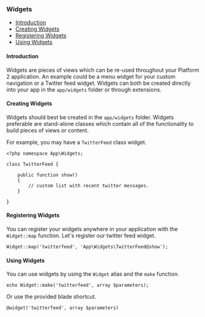 ### Widgets

- [Introduction](#introduction)
- [Creating Widgets](#creating-widgets)
- [Registering Widgets](#registering-widgets)
- [Using Widgets](#using-widgets)

<a name="introduction"></a>
#### Introduction

Widgets are pieces of views which can be re-used throughout your Platform 2 application. An example could be a menu widget for your custom navigation or a Twitter feed widget. Widgets can both be created directly into your app in the `app/widgets` folder or through extensions.

<a name="creating-widgets"></a>
#### Creating Widgets

Widgets should best be created in the `app/widgets` folder. Widgets preferable are stand-alone classes which contain all of the functionality to build pieces of views or content.

For example, you may have a `TwitterFeed` class widget.

	<?php namespace App\Widgets;

	class TwitterFeed {

		public function show()
		{
			// custom list with recent twitter messages.
		}

	}

<a name="registering-widgets"></a>
#### Registering Widgets

You can register your widgets anywhere in your application with the `Widget::map` function. Let's register our twitter feed widget.

	Widget::map('twitterfeed', 'App\Widgets\TwitterFeed@show');

<a name="using-widgets"></a>
#### Using Widgets

You can use widgets by using the `Widget` alias and the `make` function.

	echo Widget::make('twitterfeed', array $parameters);

Or use the provided blade shortcut.

	@widget('twitterfeed', array $parameters)
